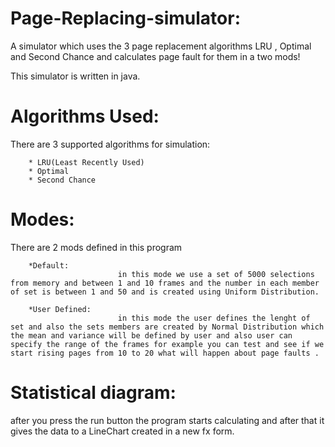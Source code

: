 # Page-Replacing-simulator:
A simulator which uses the 3 page replacement algorithms LRU , Optimal and Second Chance and calculates page fault for them in a two mods!

This simulator is written in java.

# Algorithms Used:

There are 3 supported algorithms for simulation:

		* LRU(Least Recently Used)
		* Optimal
		* Second Chance

# Modes:

There are 2 mods defined in this program 
		
		*Default: 
							in this mode we use a set of 5000 selections from memory and between 1 and 10 frames and the number in each member of set is between 1 and 50 and is created using Uniform Distribution.
		
		*User Defined:
							in this mode the user defines the lenght of set and also the sets members are created by Normal Distribution which the mean and variance will be defined by user and also user can specify the range of the frames for example you can test and see if we start rising pages from 10 to 20 what will happen about page faults .

# Statistical diagram:

after you press the run button the program starts calculating and after that it gives the data to a LineChart created in a new fx form.


